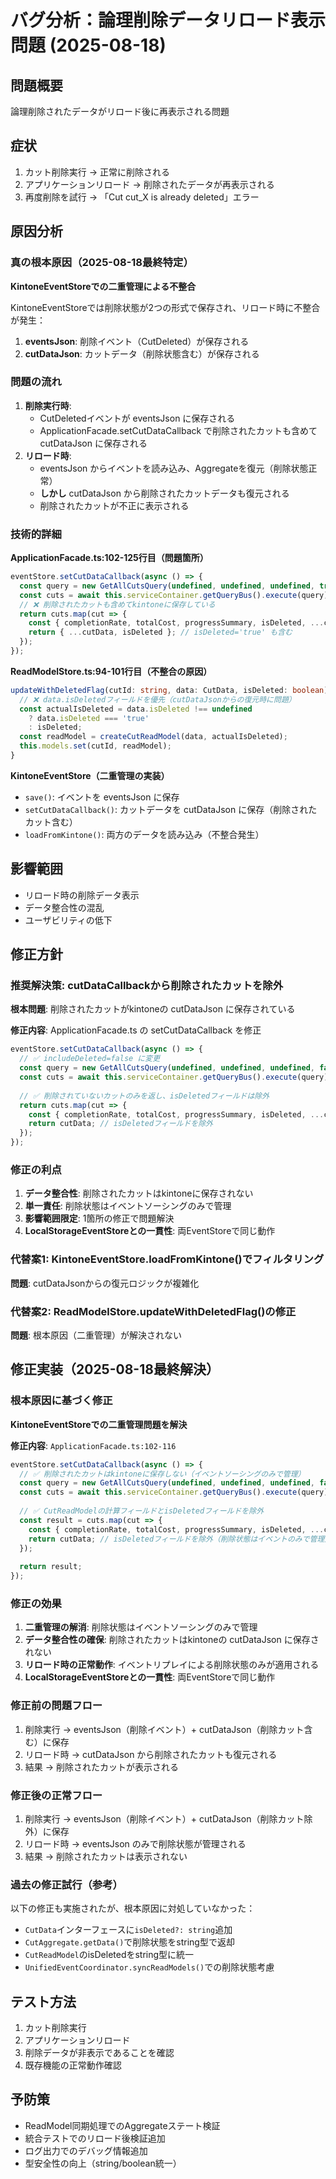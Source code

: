 # バグ分析：論理削除データリロード表示問題 (2025-08-18)

## 問題概要
論理削除されたデータがリロード後に再表示される問題

## 症状
1. カット削除実行 → 正常に削除される
2. アプリケーションリロード → 削除されたデータが再表示される
3. 再度削除を試行 → 「Cut cut_X is already deleted」エラー

## 原因分析

### 真の根本原因（2025-08-18最終特定）
**KintoneEventStoreでの二重管理による不整合**

KintoneEventStoreでは削除状態が2つの形式で保存され、リロード時に不整合が発生：

1. **eventsJson**: 削除イベント（CutDeleted）が保存される
2. **cutDataJson**: カットデータ（削除状態含む）が保存される

### 問題の流れ
1. **削除実行時**: 
   - CutDeletedイベントが eventsJson に保存される
   - ApplicationFacade.setCutDataCallback で削除されたカットも含めて cutDataJson に保存される
2. **リロード時**: 
   - eventsJson からイベントを読み込み、Aggregateを復元（削除状態正常）
   - **しかし** cutDataJson から削除されたカットデータも復元される
   - 削除されたカットが不正に表示される

### 技術的詳細

**ApplicationFacade.ts:102-125行目（問題箇所）**
```typescript
eventStore.setCutDataCallback(async () => {
  const query = new GetAllCutsQuery(undefined, undefined, undefined, true); // includeDeleted=true
  const cuts = await this.serviceContainer.getQueryBus().execute(query) as CutReadModel[];
  // ❌ 削除されたカットも含めてkintoneに保存している
  return cuts.map(cut => {
    const { completionRate, totalCost, progressSummary, isDeleted, ...cutData } = cut;
    return { ...cutData, isDeleted }; // isDeleted='true' も含む
  });
});
```

**ReadModelStore.ts:94-101行目（不整合の原因）**
```typescript
updateWithDeletedFlag(cutId: string, data: CutData, isDeleted: boolean): void {
  // ❌ data.isDeletedフィールドを優先（cutDataJsonからの復元時に問題）
  const actualIsDeleted = data.isDeleted !== undefined 
    ? data.isDeleted === 'true' 
    : isDeleted;
  const readModel = createCutReadModel(data, actualIsDeleted);
  this.models.set(cutId, readModel);
}
```

**KintoneEventStore（二重管理の実装）**
- `save()`: イベントを eventsJson に保存
- `setCutDataCallback()`: カットデータを cutDataJson に保存（削除されたカット含む）
- `loadFromKintone()`: 両方のデータを読み込み（不整合発生）

## 影響範囲
- リロード時の削除データ表示
- データ整合性の混乱
- ユーザビリティの低下

## 修正方針

### 推奨解決策: cutDataCallbackから削除されたカットを除外

**根本問題**: 削除されたカットがkintoneの cutDataJson に保存されている

**修正内容**: ApplicationFacade.ts の setCutDataCallback を修正
```typescript
eventStore.setCutDataCallback(async () => {
  // ✅ includeDeleted=false に変更
  const query = new GetAllCutsQuery(undefined, undefined, undefined, false);
  const cuts = await this.serviceContainer.getQueryBus().execute(query) as CutReadModel[];
  
  // ✅ 削除されていないカットのみを返し、isDeletedフィールドは除外
  return cuts.map(cut => {
    const { completionRate, totalCost, progressSummary, isDeleted, ...cutData } = cut;
    return cutData; // isDeletedフィールドを除外
  });
});
```

### 修正の利点
1. **データ整合性**: 削除されたカットはkintoneに保存されない
2. **単一責任**: 削除状態はイベントソーシングのみで管理
3. **影響範囲限定**: 1箇所の修正で問題解決
4. **LocalStorageEventStoreとの一貫性**: 両EventStoreで同じ動作

### 代替案1: KintoneEventStore.loadFromKintone()でフィルタリング
**問題**: cutDataJsonからの復元ロジックが複雑化

### 代替案2: ReadModelStore.updateWithDeletedFlag()の修正
**問題**: 根本原因（二重管理）が解決されない

## 修正実装（2025-08-18最終解決）

### 根本原因に基づく修正
**KintoneEventStoreでの二重管理問題を解決**

**修正内容**: `ApplicationFacade.ts:102-116`
```typescript
eventStore.setCutDataCallback(async () => {
  // ✅ 削除されたカットはkintoneに保存しない（イベントソーシングのみで管理）
  const query = new GetAllCutsQuery(undefined, undefined, undefined, false); // includeDeleted=false
  const cuts = await this.serviceContainer.getQueryBus().execute(query) as CutReadModel[];
  
  // ✅ CutReadModelの計算フィールドとisDeletedフィールドを除外
  const result = cuts.map(cut => {
    const { completionRate, totalCost, progressSummary, isDeleted, ...cutData } = cut;
    return cutData; // isDeletedフィールドを除外（削除状態はイベントのみで管理）
  });
  
  return result;
});
```

### 修正の効果
1. **二重管理の解消**: 削除状態はイベントソーシングのみで管理
2. **データ整合性の確保**: 削除されたカットはkintoneの cutDataJson に保存されない
3. **リロード時の正常動作**: イベントリプレイによる削除状態のみが適用される
4. **LocalStorageEventStoreとの一貫性**: 両EventStoreで同じ動作

### 修正前の問題フロー
1. 削除実行 → eventsJson（削除イベント）+ cutDataJson（削除カット含む）に保存
2. リロード時 → cutDataJson から削除されたカットも復元される
3. 結果 → 削除されたカットが表示される

### 修正後の正常フロー
1. 削除実行 → eventsJson（削除イベント）+ cutDataJson（削除カット除外）に保存
2. リロード時 → eventsJson のみで削除状態が管理される
3. 結果 → 削除されたカットは表示されない

### 過去の修正試行（参考）
以下の修正も実施されたが、根本原因に対処していなかった：
- `CutData`インターフェースに`isDeleted?: string`追加
- `CutAggregate.getData()`で削除状態をstring型で返却
- `CutReadModel`のisDeletedをstring型に統一
- `UnifiedEventCoordinator.syncReadModels()`での削除状態考慮

## テスト方法
1. カット削除実行
2. アプリケーションリロード
3. 削除データが非表示であることを確認
4. 既存機能の正常動作確認

## 予防策
- ReadModel同期処理でのAggregateステート検証
- 統合テストでのリロード後検証追加
- ログ出力でのデバッグ情報追加
- 型安全性の向上（string/boolean統一）
